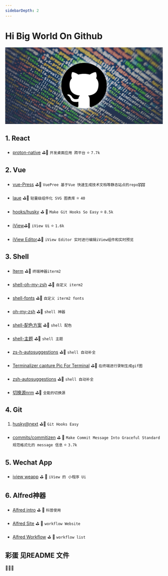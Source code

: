 ```yaml
---
sidebarDepth: 2
---
```


# Hi Big World On Github

![Alt text](../../assets/github/1.jpeg)

<!-- 🎟🤹‍🤹‍🎭🎬🎼🥁🎸🚗🚌
🚀⛵️🚤🛥🛳⛴⛽️🚦🚥🚧
🗽🗼🏰🎠📯📄🗞🔈📣🌾
⛱🏖🏝🏜🌋🏂🏋️‍🤸🏻‍🤸🏼‍⛹️‍
🤺🏄‍🗝🛍🎁🎊🎉🎀🛍📦
⛺️🗻🗻🏔⛰🏤🏥🌆🌁☎️
⏰🛢⚒⛏💎💰💡⌛️💣🔪
🏄‍🏊‍🏊‍🚣‍🏆🚴‍🥇🥈🥉🏅
🎖🎗🏵🎫🌊🍎🍋🍓🍇🍉
🍅🍆🥝🌽🍖🍗🌡🛁🛀🏿🔑
🐴🐌🐝🐋🐬🐅🐆🐳🐪🐘
🐏🕊🐇🐓🦌🐎🐿🐉🐲🌸
🌼🌻🌞🌝🍄✈️🍱🍛🎋🌱
🍥🍦🍭🎂🍭🍿🍩🍪🌰🥜
🍺🍻☕️🍶🍷🥂🥃🍹🍾🏈
🔕🔔🔊🗯💭🇨🇳🎍⭐️✨🌈
🌚☄️💥🔥☀️🌤⛅️🌥☁️🌦
⛈🌩🌨❄️⛲️🏀🥊⛳️🥋🚁
🌧💉⛹️‍🚏🎏🎥⚙️ -->

## 1. React

- [proton-native](https://proton-native.js.org/#/) ⛳️🥊 `开发桌面应用 跨平台` ⭐️ `7.7k`

## 2. Vue

- [vue-Press](https://vuepress.vuejs.org/zh/) ⛳️🥊 `VuePree 基于Vue 快速生成技术文档等静态站点的repo🎖🎖🎖`

- [laue](https://laue.js.org/examples) ⛳️🥊 `轻量级组件化 SVG 图表库` ⭐️ `40`

- [hooks/husky](https://github.com/typicode/husky) ⛳ ️🥊 `Make Git Hooks So Easy` ⭐️ `8.5k`

- [iView](https://www.iviewui.com/)⛳️🥊 `iView Ui` ⭐️ `1.6k`

- [iView Editor](http://editor.iviewui.com/)⛳️🥊 `iView Editor 实时进行编辑iView组件和实时预览`

## 3. Shell

- [Iterm](https://www.iterm2.com/) ⛳️🥊 `终端神器iterm2`

- [shell-oh-my-zsh](https://zhuanlan.zhihu.com/p/37195261) ⛳️🥊 `自定义 iterm2`

- [shell-fonts](https://github.com/powerline/fonts) ⛳️🥊 `自定义 iterm2 fonts`

- [oh-my-zsh](https://github.com/robbyrussell/oh-my-zsh) ⛳️🥊 `shell 神器`

- [shell-配色方案](https://github.com/altercation/solarized) ⛳️🥊 `shell 配色`

- [shell-主题](https://github.com/fcamblor/oh-my-zsh-agnoster-fcamblor.git) ⛳️🥊 `shell 主题`

- [zs-h-autosuggestions]( https://github.com/zsh-users/zsh-autosuggestions) ⛳️🥊 `shell 自动补全`

- [Terminalizer capture Pic For Terminal](https://github.com/faressoft/terminalizer) ⛳️🥊 `在终端进行录制生成gif图`

- [zsh-autosuggestions]( https://github.com/zsh-users/zsh-autosuggestions) ⛳️🥊 `shell 自动补全`

- [切换源nrm](https://segmentfault.com/a/1190000000473869) ⛳️🥊 `全能的切换源`

## 4. Git

 1. [husky@next](https://github.com/typicode/husky) ⛳️🥊 `Git Hooks Easy`

- [commits/commitizen](https://github.com/commitizen/cz-cli) ⛳ ️🥊 `Make Commit Message Into Graceful Standard 规范格式化的 message 信息` ⭐️ `3.7k`

## 5. Wechat App

- [iview weapp](https://weapp.iviewui.com/docs/guide/start) ⛳ ️🥊 `iView 的 小程序 Ui`

## 6. Alfred神器

- [Alfred intro](http://louiszhai.github.io/2018/05/31/alfred/) ⛳ ️🥊 `科普使用`

- [Alfred Site](https://www.alfredapp.com/) ⛳ ️🥊 `workflow Website`

- [Alfred Workflow](http://alfredworkflow.com/) ⛳ ️🥊 `workflow list`

## 彩蛋 见README 文件

<!-- zsh plugin 生效 源文件 已注释 -->

<!-- 
```sh
# zsh plugin 需要生效 需要以下

# ~/.zshrc
plugins=(
  git,
  zsh-autosuggestions,
  zsh-syntax-highlighting
)

# ~/.zshrc
# 加载shell_alias别名文件
test -f ~/.shell_alias && source ~/.shell_alias

# 开启 zsh-autosuggestions, zsh-syntax-highlighting
source ~/.oh-my-zsh/custom/plugins/zsh-syntax-highlighting/zsh-syntax-highlighting.zsh

source ~/.oh-my-zsh/custom/plugins/zsh-autosuggestions/zsh-autosuggestions.zsh
``` -->

🚀🚀🚀
